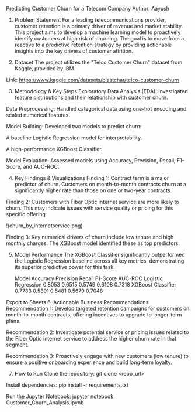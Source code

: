 Predicting Customer Churn for a Telecom Company
Author: Aayush 


1. Problem Statement
For a leading telecommunications provider, customer retention is a primary driver of revenue and market stability. This project aims to develop a machine learning model to proactively identify customers at high risk of churning. The goal is to move from a reactive to a predictive retention strategy by providing actionable insights into the key drivers of customer attrition.

2. Dataset
The project utilizes the "Telco Customer Churn" dataset from Kaggle, provided by IBM.

Link: https://www.kaggle.com/datasets/blastchar/telco-customer-churn

3. Methodology & Key Steps
Exploratory Data Analysis (EDA): Investigated feature distributions and their relationship with customer churn.

Data Preprocessing: Handled categorical data using one-hot encoding and scaled numerical features.

Model Building: Developed two models to predict churn:

A baseline Logistic Regression model for interpretability.

A high-performance XGBoost Classifier.

Model Evaluation: Assessed models using Accuracy, Precision, Recall, F1-Score, and AUC-ROC.

4. Key Findings & Visualizations
Finding 1: Contract term is a major predictor of churn. Customers on month-to-month contracts churn at a significantly higher rate than those on one or two-year contracts.

Finding 2: Customers with Fiber Optic internet service are more likely to churn. This may indicate issues with service quality or pricing for this specific offering.

!(churn_by_internetservice.png)

Finding 3: Key numerical drivers of churn include low tenure and high monthly charges. The XGBoost model identified these as top predictors.

5. Model Performance
The XGBoost Classifier significantly outperformed the Logistic Regression baseline across all key metrics, demonstrating its superior predictive power for this task.

     Model	         Accuracy	Precision	       Recall	   F1-Score    AUC-ROC
Logistic Regression	    0.8053	0.6515	       0.5749	   0.6108      0.7318
XGBoost Classifier	    0.7783     0.5891           0.5481     0.5679      0.7048

Export to Sheets
6. Actionable Business Recommendations
Recommendation 1: Develop targeted retention campaigns for customers on month-to-month contracts, offering incentives to upgrade to longer-term plans.

Recommendation 2: Investigate potential service or pricing issues related to the Fiber Optic internet service to address the higher churn rate in that segment.

Recommendation 3: Proactively engage with new customers (low tenure) to ensure a positive onboarding experience and build long-term loyalty.

7. How to Run
Clone the repository: git clone <repo_url>

Install dependencies: pip install -r requirements.txt

Run the Jupyter Notebook: jupyter notebook Customer_Churn_Analysis.ipynb
